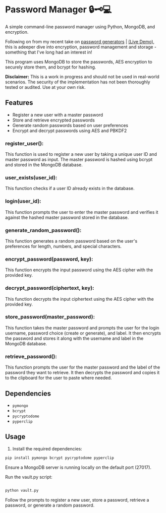 # Password Manager 🔒🗝️💻

A simple command-line password manager using Python, MongoDB, and encryption.

Following on from my recent take on [password generators](https://github.com/siwhelan/pass_gen) | [(Live Demo)](https://pass-gen-gray.vercel.app/), this is adeeper dive into encryption, password management and storage - something that I've long had an interest in! 

This program uses MongoDB to store the passwords, AES encryption to securely store them, and bcrypt for hashing.

**Disclaimer:** This is a work in progress and should not be used in real-world scenarios. The security of the implementation has not been thoroughly tested or audited. Use at your own risk.

## Features

- Register a new user with a master password
- Store and retrieve encrypted passwords
- Generate random passwords based on user preferences
- Encrypt and decrypt passwords using AES and PBKDF2

### register_user(): 

This function is used to register a new user by taking a unique user ID and master password as input. The master password is hashed using bcrypt and stored in the MongoDB database.

### user_exists(user_id): 

This function checks if a user ID already exists in the database.

### login(user_id): 

This function prompts the user to enter the master password and verifies it against the hashed master password stored in the database.

### generate_random_password(): 

This function generates a random password based on the user's preferences for length, numbers, and special characters.

### encrypt_password(password, key): 

This function encrypts the input password using the AES cipher with the provided key.

### decrypt_password(ciphertext, key): 

This function decrypts the input ciphertext using the AES cipher with the provided key.

### store_password(master_password): 

This function takes the master password and prompts the user for the login username, password choice (create or generate), and label. It then encrypts the password and stores it along with the username and label in the MongoDB database.

### retrieve_password(): 

This function prompts the user for the master password and the label of the password they want to retrieve. It then decrypts the password and copies it to the clipboard for the user to paste where needed.

## Dependencies

- `pymongo`
- `bcrypt`
- `pycryptodome`
- `pyperclip`

## Usage

1. Install the required dependencies:

```bash
pip install pymongo bcrypt pycryptodome pyperclip
```

Ensure a MongoDB server is running locally on the default port (27017).

Run the vault.py script:

```bash

python vault.py
```

Follow the prompts to register a new user, store a password, retrieve a password, or generate a random password.
